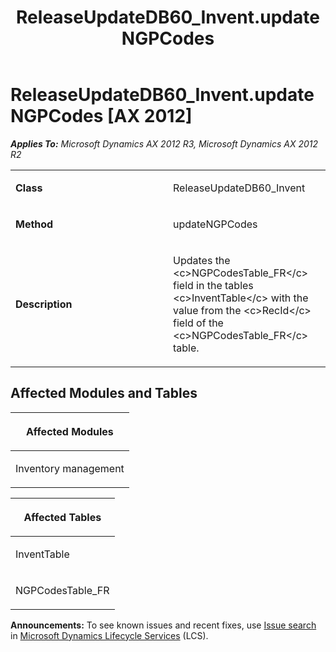 ﻿---
title: ReleaseUpdateDB60_Invent.updateNGPCodes
TOCTitle: ReleaseUpdateDB60_Invent.updateNGPCodes
ms:assetid: a48710f4-651d-6936-39cc-ba8d85d43133
ms:mtpsurl: https://msdn.microsoft.com/en-us/library/JJ736784(v=AX.60)
ms:contentKeyID: 49710215
ms.date: 05/18/2015
mtps_version: v=AX.60
---

# ReleaseUpdateDB60\_Invent.updateNGPCodes [AX 2012]


_**Applies To:** Microsoft Dynamics AX 2012 R3, Microsoft Dynamics AX 2012 R2_

<table>
<colgroup>
<col style="width: 50%" />
<col style="width: 50%" />
</colgroup>
<tbody>
<tr class="odd">
<td><p><strong>Class</strong></p></td>
<td><p>ReleaseUpdateDB60_Invent</p></td>
</tr>
<tr class="even">
<td><p><strong>Method</strong></p></td>
<td><p>updateNGPCodes</p></td>
</tr>
<tr class="odd">
<td><p><strong>Description</strong></p></td>
<td><p>Updates the &lt;c&gt;NGPCodesTable_FR&lt;/c&gt; field in the tables &lt;c&gt;InventTable&lt;/c&gt; with the value from the &lt;c&gt;RecId&lt;/c&gt; field of the &lt;c&gt;NGPCodesTable_FR&lt;/c&gt; table.</p></td>
</tr>
</tbody>
</table>


## Affected Modules and Tables

<table>
<colgroup>
<col style="width: 100%" />
</colgroup>
<thead>
<tr class="header">
<th><p>Affected Modules</p></th>
</tr>
</thead>
<tbody>
<tr class="odd">
<td><p>Inventory management</p></td>
</tr>
</tbody>
</table>


<table>
<colgroup>
<col style="width: 100%" />
</colgroup>
<thead>
<tr class="header">
<th><p>Affected Tables</p></th>
</tr>
</thead>
<tbody>
<tr class="odd">
<td><p>InventTable</p></td>
</tr>
<tr class="even">
<td><p>NGPCodesTable_FR</p></td>
</tr>
</tbody>
</table>

  
**Announcements:** To see known issues and recent fixes, use [Issue search](http://go.microsoft.com/fwlink/?linkid=389258) in [Microsoft Dynamics Lifecycle Services](http://go.microsoft.com/fwlink/?linkid=306505) (LCS).

